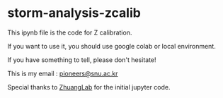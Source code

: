 # storm-analysis-zcalib

This ipynb file is the code for Z calibration.

If you want to use it, you should use google colab or local environment.

If you have something to tell, please don't hesitate!

This is my email : pioneers@snu.ac.kr

Special thanks to [ZhuangLab](http://zhuang.harvard.edu/) for the initial jupyter code.

